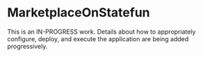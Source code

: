 # MarketplaceOnStatefun

This is an IN-PROGRESS work. Details about how to appropriately configure, deploy, and execute the application are being added progressively.
